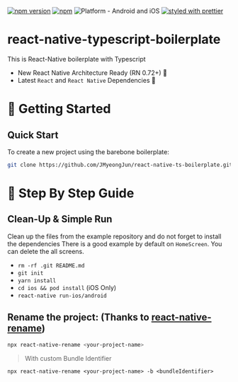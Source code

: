 [![npm version](https://img.shields.io/npm/v/react-native-ts-boilerplate.svg?style=for-the-badge)](https://www.npmjs.com/package/jmyeongjun/react-native-ts-boilerplate)
[![npm](https://img.shields.io/npm/dt/react-native-ts-boilerplate.svg?style=for-the-badge)](https://www.npmjs.com/package/jmyeongjun/react-native-ts-boilerplate)
![Platform - Android and iOS](https://img.shields.io/badge/platform-Android%20%7C%20iOS-blue.svg?style=for-the-badge)
[![styled with prettier](https://img.shields.io/badge/styled_with-prettier-ff69b4.svg?style=for-the-badge)](https://github.com/prettier/prettier)

# react-native-typescript-boilerplate
This is React-Native boilerplate with Typescript
- New React Native Architecture Ready (RN 0.72+) 🍻
- Latest `React` and `React Native` Dependencies 🌟

# 🚀 Getting Started

## Quick Start

To create a new project using the barebone boilerplate:

```sh
git clone https://github.com/JMyeongJun/react-native-ts-boilerplate.git <my-app-name>
```

# 🎯 Step By Step Guide

## Clean-Up & Simple Run

Clean up the files from the example repository and do not forget to install the dependencies
There is a good example by default on `HomeScreen`. You can delete the all screens.

- `rm -rf .git README.md`
- `git init`
- `yarn install`
- `cd ios && pod install` (iOS Only)
- `react-native run-ios/android`

## Rename the project: (Thanks to [react-native-rename](https://github.com/junedomingo/react-native-rename))

```sh
npx react-native-rename <your-project-name>
```

> With custom Bundle Identifier

```sj
npx react-native-rename <your-project-name> -b <bundleIdentifier>
```
